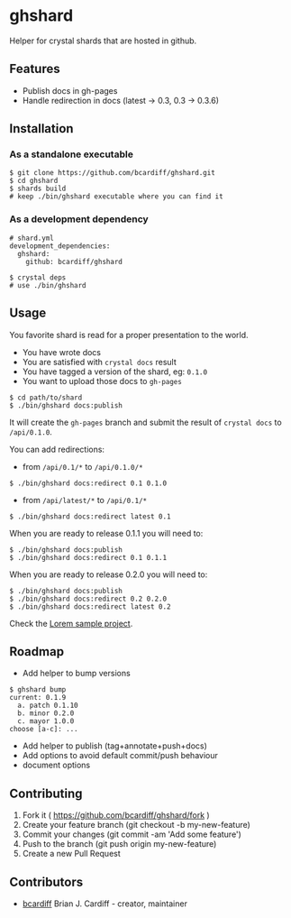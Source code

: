 # ghshard

Helper for crystal shards that are hosted in github.

## Features

* Publish docs in gh-pages
* Handle redirection in docs (latest -> 0.3, 0.3 -> 0.3.6)

## Installation

### As a standalone executable

```
$ git clone https://github.com/bcardiff/ghshard.git
$ cd ghshard
$ shards build
# keep ./bin/ghshard executable where you can find it
```

### As a development dependency

```
# shard.yml
development_dependencies:
  ghshard:
    github: bcardiff/ghshard
```

```
$ crystal deps
# use ./bin/ghshard
```

## Usage

You favorite shard is read for a proper presentation to the world.

* You have wrote docs
* You are satisfied with `crystal docs` result
* You have tagged a version of the shard, eg: `0.1.0`
* You want to upload those docs to `gh-pages`

```
$ cd path/to/shard
$ ./bin/ghshard docs:publish
```

It will create the `gh-pages` branch and submit the result of `crystal docs` to `/api/0.1.0`.

You can add redirections:

* from `/api/0.1/*` to `/api/0.1.0/*`

```
$ ./bin/ghshard docs:redirect 0.1 0.1.0
```

* from `/api/latest/*` to `/api/0.1/*`

```
$ ./bin/ghshard docs:redirect latest 0.1
```

When you are ready to release 0.1.1 you will need to:

```
$ ./bin/ghshard docs:publish
$ ./bin/ghshard docs:redirect 0.1 0.1.1
```

When you are ready to release 0.2.0 you will need to:

```
$ ./bin/ghshard docs:publish
$ ./bin/ghshard docs:redirect 0.2 0.2.0
$ ./bin/ghshard docs:redirect latest 0.2
```

Check the [Lorem sample project](https://github.com/bcardiff/crystal-lorem).

## Roadmap

* Add helper to bump versions

```
$ ghshard bump
current: 0.1.9
  a. patch 0.1.10
  b. minor 0.2.0
  c. mayor 1.0.0
choose [a-c]: ...
```

* Add helper to publish (tag+annotate+push+docs)
* Add options to avoid default commit/push behaviour
* document options


## Contributing

1. Fork it ( https://github.com/bcardiff/ghshard/fork )
2. Create your feature branch (git checkout -b my-new-feature)
3. Commit your changes (git commit -am 'Add some feature')
4. Push to the branch (git push origin my-new-feature)
5. Create a new Pull Request

## Contributors

- [bcardiff](https://github.com/bcardiff) Brian J. Cardiff - creator, maintainer
